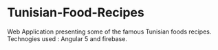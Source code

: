 # Tunisian-Food-Recipes
Web Application presenting some of the famous Tunisian foods recipes.
Technogies used : Angular 5 and firebase.
